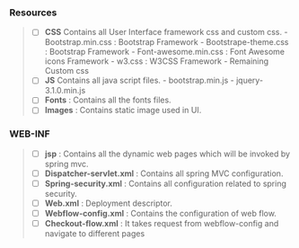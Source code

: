 ###	Resources
> - [ ]	**CSS** 
Contains all User Interface framework css and custom css.
    - 	Bootstrap.min.css : Bootstrap Framework
    -	Bootstrape-theme.css : Bootstrap Framework
    -	Font-awesome.min.css : Font Awesome icons Framework
    -	w3.css : W3CSS Framework
    - Remaining Custom css
> -	[ ] **JS** 
Contains all java script files.
      -  bootstrap.min.js
      -  jquery-3.1.0.min.js
> -	[ ] **Fonts** : Contains all the fonts files.
> -	[ ] **Images** : Contains static image used in UI.

###	 WEB-INF

> - [ ]	**jsp** : Contains all the dynamic web pages which will be invoked by spring mvc.
> - [ ]	**Dispatcher-servlet.xml** : Contains all spring  MVC configuration.
> -	[ ] **Spring-security.xml** : Contains all configuration related to spring security.
> -	[ ] **Web.xml** : Deployment descriptor.
> - [ ] **Webflow-config.xml** : Contains the configuration of web flow.
> - [ ] **Checkout-flow.xml** : It takes request from webflow-config and navigate to different pages
